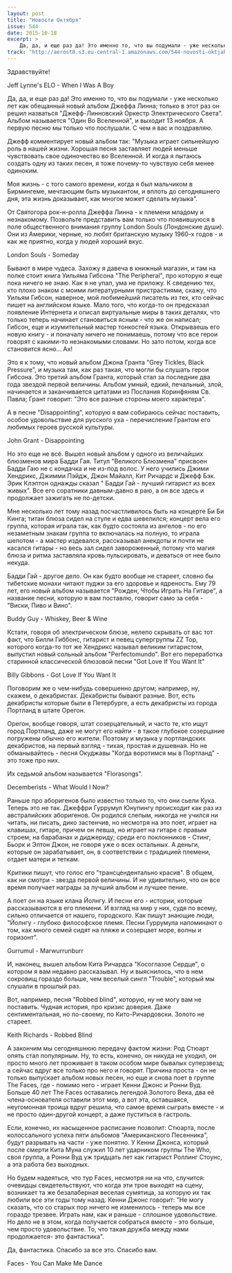 ```yaml
---
layout: post
title: "Новости Октября"
issue: 544
date: 2015-10-18
excerpt: >
    Да, да, и еще раз да! Это именно то, что вы подумали - уже несколько лет как обещанный новый альбом Джеффа Линна; только в этот раз он решил назваться "Джефф-Линновский Оркестр Электрического Света". Альбом называется "Один Во Вселенной", и выходит 13 ноября. А первую песню мы только что послушали. С чем я вас и поздравляю.
track: "http://aerost8.s3.eu-central-1.amazonaws.com/544-novosti-oktjabrja.mp3"
---
```


Здравствуйте!

Jeff Lynne's ELO - When I Was A Boy

Да, да, и еще раз да! Это именно то, что вы подумали - уже несколько лет как обещанный новый альбом Джеффа Линна; только в этот раз он решил назваться "Джефф-Линновский Оркестр Электрического Света". Альбом называется "Один Во Вселенной", и выходит 13 ноября. А первую песню мы только что послушали. С чем я вас и поздравляю.

Джефф комментирует новый альбом так: "Музыка играет сильнейшую роль в нашей жизни. Хорошая песня заставляет людей меньше чувствовать свое одиночество во Вселенной. И когда я пытаюсь создать одну из таких песен, я тоже почему-то чувствую себя менее одиноким.

Моя жизнь - с того самого времени, когда я был мальчиком в Бирмингеме, мечтающим быть музыкантом, и вплоть до сегодняшнего дня, эта жизнь доказывает, как многое может сделать музыка".

От Святогора рок-н-ролла Джеффа Линна - к племени младому и незнакомому. Позвольте представить вам только что появившуюся в поле общественного внимания группу London Souls (Лондонские души). Они из Америки, черные, но любят британскую музыку 1960-х годов - и как же приятно, когда у людей хороший вкус.

London Souls - Someday

Бывают в мире чудеса. Захожу я давеча в книжный магазин, и там на полке стоит книга Уильяма Гибсона "The Peripheral", про которую я еще пока ничего не знаю. Как я не упал, ума не приложу. К сведению тех, кто плохо знаком с моими литературными пристрастиями, скажу, что Уильям Гибсон, наверное, мой любимейший писатель из тех, кто сейчас пишет на английском языке. Мало того, что когда-то он предсказал появление Интернета и описал виртуальные миры в таких деталях, что только теперь начинает становиться ясным - что же он написал; Гибсон, еще и изумительный мастер тонкостей языка. Открываешь его новую книгу - и поначалу ничего не понимаешь, потому что все герои говорят с какими-то незнакомыми словами. Но зато потом, когда все становится ясно... Ах!

Это я к тому, что новый альбом Джона Гранта "Grey Tickles, Black Pressure", и музыка там, как раз такая, что могли бы слушать герои Гибсона. Это третий альбом Гранта, который стал за последние два года звездой первой величины. Альбом умный, едкий, печальный, злой, начинается и заканчивается цитатами из Послания Коринфяням Св. Павла; Грант говорит: "Это все разные стороны моего характера".

А в песне "Disappointing", которую я вам собираюсь сейчас поставить, особое удовольствие для русского уха - перечисление Грантом его любимых героев русской культуры.

John Grant - Disappointing

Но это еще не всё. Вышел новый альбом у одного из величайших блюзменов мира Бадди Гая. Титул "Великого Блюзмена" присвоен Бадди Гаю не с кондачка и не из-под волос. У него учились Джими Хендрикс, Джимми Пэйдж, Джон Майалл, Кит Ричардс и Джефф Бэк. Эрик Клэптон однажды сказал " Бадди Гай - лучший гитарист из всех живых". Все его соратники давным-давно в раю, а он все здесь и продолжает зажигать не по-детски.

Мне несколько лет тому назад посчастливилось быть на концерте Би Би Кинга; титан блюза сидел на стуле и едва шевелился; концерт вела его группа, которая играла так, как будто состояла из ангелов - по его незаметным знакам группа то включалась на полную, то играла шепотом - а мастер издевался, рассказывал анекдоты и почти не касался гитары - но весь зал сидел завороженный, потому что магия блюза и ритма заставляла кровь пульсировать, и деваться от нее было некуда.

Бадди Гай - другое дело. Он как будто вообще не стареет, словно бы тибетские монахи читают пуджи за его здоровье и ядреность. Ему 79 лет, его новый альбом называется "Рожден, Чтобы Играть На Гитаре", а название песни, которую я вам поставлю, говорит само за себя - "Виски, Пиво и Вино".

Buddy Guy - Whiskey, Beer & Wine

Кстати, говоря об электрическом блюзе, нелепо скрывать от вас тот факт, что Билли Гиббонс, гитарист и певец супергруппы ZZ Top, которого когда-то тот же Хендрикс называл великим гитаристом, выпустил новый сольный альбом "Perfectomundo". Вот его переработка старинной классической блюзовой песни "Got Love If You Want It"

Billy Gibbons - Got Love If You Want It

Поговорим же о чем-нибудь совершенно другом; например, ну, скажем, о декабристах. Декабристы бывают разные. Вот, есть декабристы которые были в Петербурге, а есть декабристы из города Портланд в штате Орегон.

Орегон, вообще говоря, штат созерцательный, и часто те, кто ищут город Портланд, даже не могут его найти - в такое глубокое созерцание погружены обычно его жители. Поэтому и музыка у портландских декабристов, на первый взгляд - тихая, простая и душевная. Но не обманывайтесь - песня Окуджавы "Когда воротимся мы в Портланд" - это тоже про них.

Их седьмой альбом называется "Florasongs".

Decemberists - What Would I Now?

Раньше про аборигенов было известно только то, что они сьели Кука. Теперь это не так. Джеффри Гуррумул Юнупингу происходит как раз из австралийских аборигенов. Он родился слепым, никогда не учился ни читать, ни писать, дико застенчив, но несмотря на это поет, играет на клавишах, гитаре, причем он левша, но играет на гитаре с правым строем; на барабанах и диджериду; среди его поклонников - Стинг, Бьорк и Элтон Джон, не говоря уже о всех остальных. А деньги, которые он зарабатывает, он, в соответствии с традицией племени, отдает матери и теткам.

Критики пишут, что голос его "трансцендентально красив". В общем, как ни смотри - звезда первой величины. И не удивительно, что он все время получает награды за лучший альбом и лучшее пение.

А поет он на языке клана Йолнгу. И песни его - истории, которые рассказываются в его племени. И взгляд на мир у них, судя по всему, сильно отличается от нашего, городского. Как пишут знающие люди, "Йолнгу - глубоко философское племя. Песни Гуррумула напоминают о том, как много семей сидят на пляже и созерцает море, волны и горизонт".

Gurrumul - Marwurrunburr

И, наконец, вышел альбом Кита Ричардса "Косоглазое Сердце", о котором я вам недавно рассказывал. Ну и выяснилось, что в нем сокровищ гораздо больше, чем веселый сингл "Trouble", который мы слушали в прошлый раз.

Вот, например, песня "Robbed blind", которую, ну не могу вам не поставить. Чудная история, про кризис доверия. Даже сентиментальная, но по-своему, по Кито-Ричардовски. Золото не стареет.

Keith Richards - Robbed Blind

А закончим мы сегодняшнюю передачу фактом жизни: Род Стюарт опять стал популярным. Ну, то есть, конечно, он никуда не уходил, он просто много лет проживает в таком особом мире бывалых суперзвезд; а сейчас вдруг все только про него и говорят. Причина проста - он не только выпускает альбом новых песен, но еще и снова поет в группе The Faces, где - помимо него - играет Кенни Джонс и Ронни Вуд. Больше 40 лет The Faces оставались легендой Золотого Века, два её члена-основателя оставили этот мир, а вот эта, оставшаяся, неугомонная троица вдруг решила, что самое время сыграть вместе - и не просто один-другой концерт, а даже пуститься в гастроль.

Если, конечно, их насыщенное расписание позволит: Стюарта, после колоссального успеха пяти альбомов "Американского Песенника", будут разрывать на части - уже понятно. У Кенни Джонса, который после смерти Кита Муна служил 10 лет ударником группы The Who, своя группа, а Ронни Вуд уж тридцать лет как гитарист Роллинг Стоунс, а эта работа без выходных.

Но будем надеяться, что тур Faces, несмотря ни на что, случится: очевидцы свидетельствуют, что когда эти трое выходят на сцену, возникает та же безалаберная веселая сумятица, за которую их так любили все эти годы тому назад. Кенни Джонс говорит: "Не могу сказать, что со старых пор ничего не изменилось - теперь мы все гораздо трезвее. Играть нам, как и раньше - сплошное удовольствие. Но дело не в этом, когда получается собраться вместе - это больше, чем просто удовольствие. То, что такая дружба между нами продолжается- это фантастика".

Да, фантастика. Спасибо за все это. Спасибо вам.

Faces - You Can Make Me Dance
